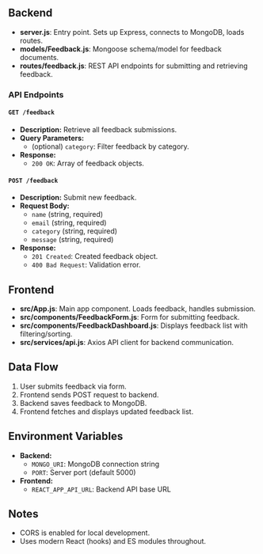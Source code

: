 
## Backend

- **server.js**: Entry point. Sets up Express, connects to MongoDB, loads routes.
- **models/Feedback.js**: Mongoose schema/model for feedback documents.
- **routes/feedback.js**: REST API endpoints for submitting and retrieving feedback.

### API Endpoints

#### `GET /feedback`

- **Description:** Retrieve all feedback submissions.
- **Query Parameters:**  
  - (optional) `category`: Filter feedback by category.
- **Response:**  
  - `200 OK`: Array of feedback objects.

#### `POST /feedback`

- **Description:** Submit new feedback.
- **Request Body:**  
  - `name` (string, required)
  - `email` (string, required)
  - `category` (string, required)
  - `message` (string, required)
- **Response:**  
  - `201 Created`: Created feedback object.
  - `400 Bad Request`: Validation error.

## Frontend

- **src/App.js**: Main app component. Loads feedback, handles submission.
- **src/components/FeedbackForm.js**: Form for submitting feedback.
- **src/components/FeedbackDashboard.js**: Displays feedback list with filtering/sorting.
- **src/services/api.js**: Axios API client for backend communication.

## Data Flow

1. User submits feedback via form.
2. Frontend sends POST request to backend.
3. Backend saves feedback to MongoDB.
4. Frontend fetches and displays updated feedback list.

## Environment Variables

- **Backend:**  
  - `MONGO_URI`: MongoDB connection string  
  - `PORT`: Server port (default 5000)
- **Frontend:**  
  - `REACT_APP_API_URL`: Backend API base URL

## Notes

- CORS is enabled for local development.
- Uses modern React (hooks) and ES modules throughout.